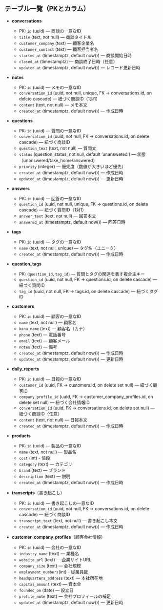 ## テーブル一覧（PKとカラム）

- **conversations**
  - PK: `id` (uuid) — 商談の一意なID
  - `title` (text, not null) — 商談タイトル
  - `customer_company` (text) — 顧客企業名
  - `customer_contact` (text) — 顧客担当者名
  - `started_at` (timestamptz, default now()) — 商談開始日時
  - `closed_at` (timestamptz) — 商談終了日時（任意）
  - `updated_at` (timestamptz, default now()) — レコード更新日時

- **notes**
  - PK: `id` (uuid) — メモの一意なID
  - `conversation_id` (uuid, not null, unique, FK → conversations.id, on delete cascade) — 紐づく商談ID（1対1）
  - `content` (text, not null) — メモ本文
  - `created_at` (timestamptz, default now()) — 作成日時

- **questions**
  - PK: `id` (uuid) — 質問の一意なID
  - `conversation_id` (uuid, not null, FK → conversations.id, on delete cascade) — 紐づく商談ID
  - `question_text` (text, not null) — 質問文
  - `status` (question_status, not null, default 'unanswered') — 状態（unanswered/take_home/answered）
  - `priority` (integer) — 優先度（数値が大きいほど優先）
  - `created_at` (timestamptz, default now()) — 作成日時
  - `updated_at` (timestamptz, default now()) — 更新日時

- **answers**
  - PK: `id` (uuid) — 回答の一意なID
  - `question_id` (uuid, not null, unique, FK → questions.id, on delete cascade) — 紐づく質問ID（1対1）
  - `answer_text` (text, not null) — 回答本文
  - `answered_at` (timestamptz, default now()) — 回答日時

- **tags**
  - PK: `id` (uuid) — タグの一意なID
  - `name` (text, not null, unique) — タグ名（ユニーク）
  - `created_at` (timestamptz, default now()) — 作成日時

- **question_tags**
  - PK: (`question_id`, `tag_id`) — 質問とタグの関連を表す複合主キー
  - `question_id` (uuid, not null, FK → questions.id, on delete cascade) — 紐づく質問ID
  - `tag_id` (uuid, not null, FK → tags.id, on delete cascade) — 紐づくタグID

- **customers**
  - PK: `id` (uuid) — 顧客の一意なID
  - `name` (text, not null) — 顧客名
  - `kana_name` (text) — 顧客名（カナ）
  - `phone` (text) — 電話番号
  - `email` (text) — 顧客メール
  - `notes` (text) — 備考
  - `created_at` (timestamptz, default now()) — 作成日時
  - `updated_at` (timestamptz, default now()) — 更新日時

- **daily_reports**
  - PK: `id` (uuid) — 日報の一意なID
  - `customer_id` (uuid, FK → customers.id, on delete set null) — 紐づく顧客ID
  - `company_profile_id` (uuid, FK → customer_company_profiles.id, on delete set null) — 紐づく会社情報ID
  - `conversation_id` (uuid, FK → conversations.id, on delete set null) — 紐づく商談ID（任意）
  - `content` (text, not null) — 日報本文
  - `created_at` (timestamptz, default now()) — 作成日時

- **products**
  - PK: `id` (uuid) — 製品の一意なID
  - `name` (text, not null) — 製品名
  - `cost` (int) - 値段
  - `category` (text) — カテゴリ
  - `brand` (text) — ブランド
  - `description` (text) — 説明
  - `created_at` (timestamptz, default now()) — 作成日時

- **transcripts**（書き起こし）
  - PK: `id` (uuid) — 書き起こしの一意なID
  - `conversation_id` (uuid, not null, FK → conversations.id, on delete cascade) — 紐づく商談ID
  - `transcript_text` (text, not null) — 書き起こし本文
  - `created_at` (timestamptz, default now()) — 作成日時

- **customer_company_profiles**（顧客会社情報）
  - PK: `id` (uuid) — 会社の一意なID
  - `industry_name` (text) — 業種名
  - `website_url` (text) — 企業サイトURL
  - `company_size` (text) — 会社規模
  - `employment_numbers`(int) - 従業員数
  - `headquarters_address` (text) — 本社所在地
  - `capital_amount` (text) — 資本金
  - `founded_on` (date) — 設立日
  - `profile_note` (text) — 会社プロフィールの補足
  - `updated_at` (timestamptz, default now()) — 更新日時